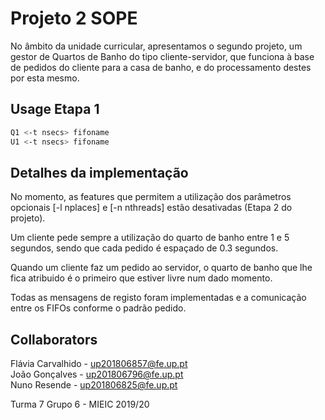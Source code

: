 # Projeto 2 SOPE

No âmbito da unidade curricular, apresentamos o segundo projeto, um gestor de Quartos de Banho do tipo cliente-servidor, que funciona à base de pedidos do cliente para a casa de banho, e do processamento destes por esta mesmo.

## Usage Etapa 1

```bash
Q1 <-t nsecs> fifoname
U1 <-t nsecs> fifoname
```

## Detalhes da implementação

No momento, as features que permitem a utilização dos parâmetros opcionais [-l nplaces] e [-n nthreads] estão desativadas (Etapa 2 do projeto).

Um cliente pede sempre a utilização do quarto de banho entre 1 e 5 segundos, sendo que cada pedido é espaçado de 0.3 segundos.

Quando um cliente faz um pedido ao servidor, o quarto de banho que lhe fica atribuido é o primeiro que estiver livre num dado momento.

Todas as mensagens de registo foram implementadas e a comunicação entre os FIFOs conforme o padrão pedido.

## Collaborators

Flávia Carvalhido - up201806857@fe.up.pt\
João Gonçalves - up201806796@fe.up.pt\
Nuno Resende - up201806825@fe.up.pt


Turma 7 Grupo 6 - MIEIC 2019/20
